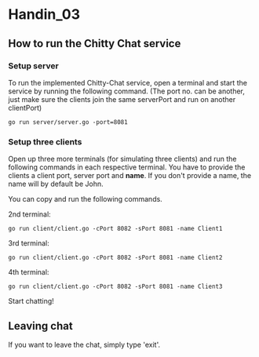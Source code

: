 # Handin_03

## How to run the Chitty Chat service


### **Setup server**
To run the implemented Chitty-Chat service, open a terminal and start the service by running the following command. (The port no. can be another, just make sure the clients join the same serverPort and run on another clientPort)

    go run server/server.go -port=8081

### **Setup three clients**
Open up three more terminals (for simulating three clients) and run the following commands in each respective terminal. You have to provide the clients a client port, server port and **name**. If you don't provide a name, the name will by default be John.

You can copy and run the following commands.

2nd terminal:

    go run client/client.go -cPort 8082 -sPort 8081 -name Client1

3rd terminal: 

    go run client/client.go -cPort 8082 -sPort 8081 -name Client2

4th terminal:

    go run client/client.go -cPort 8082 -sPort 8081 -name Client3

Start chatting!

## **Leaving chat**

If you want to leave the chat, simply type 'exit'.
